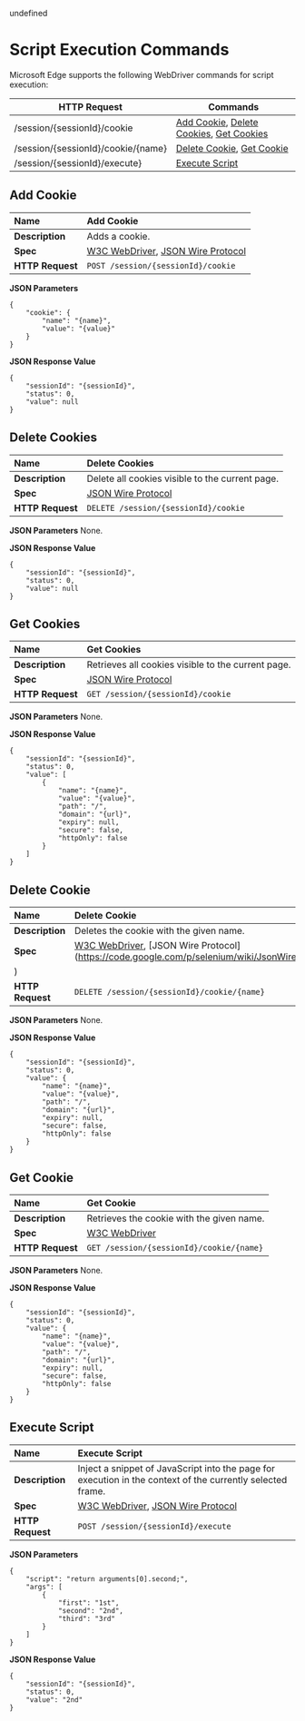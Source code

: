 undefined
# Script Execution Commands
Microsoft Edge supports the following WebDriver commands for script execution:

| HTTP Request | Commands |
| ------------ | -------- |
| /session/{sessionId}/cookie| [Add Cookie](#add-cookie), [Delete Cookies](#delete-cookies), [Get Cookies](#get-cookies)|
| /session/{sessionId}/cookie/{name}| [Delete Cookie](#delete-cookie), [Get Cookie](#get-cookie)|
| /session/{sessionId}/execute}| [Execute Script](#execute-script)|

## Add Cookie
| **Name** | Add Cookie |
| :------- | :------- |
| **Description** | Adds a cookie. |
| **Spec** | [W3C WebDriver](https://w3c.github.io/webdriver/webdriver-spec.html#add-cookie), [JSON Wire Protocol](https://code.google.com/p/selenium/wiki/JsonWireProtocol#/sessions) |
| **HTTP Request** | `POST /session/{sessionId}/cookie` |

**JSON Parameters**
```
{
    "cookie": {
        "name": "{name}",
        "value": "{value}"
    }
}
```

**JSON Response Value**
```
{
    "sessionId": "{sessionId}",
    "status": 0,
    "value": null
}
```

## Delete Cookies
| **Name** | Delete Cookies |
| :------- | :------- |
| **Description** | Delete all cookies visible to the current page. |
| **Spec** | [JSON Wire Protocol](https://code.google.com/p/selenium/wiki/JsonWireProtocol#DELETE_/session/:sessionId/cookie) |
| **HTTP Request** | `DELETE /session/{sessionId}/cookie` |

**JSON Parameters**
None.

**JSON Response Value**
```
{
    "sessionId": "{sessionId}",
    "status": 0,
    "value": null
}
```

## Get Cookies

| **Name** | Get Cookies |
| :------- | :------- |
| **Description** | Retrieves all cookies visible to the current page. |
| **Spec** | [JSON Wire Protocol](https://code.google.com/p/selenium/wiki/JsonWireProtocol#/session/:sessionId) |
| **HTTP Request** | `GET /session/{sessionId}/cookie` |

**JSON Parameters**
None.

**JSON Response Value**
```
{
    "sessionId": "{sessionId}",
    "status": 0,
    "value": [
        {
            "name": "{name}",
            "value": "{value}",
            "path": "/",
            "domain": "{url}",
            "expiry": null,
            "secure": false,
            "httpOnly": false
        }
    ]
}
```

## Delete Cookie
| **Name** | Delete Cookie |
| :------- | :------- |
| **Description** | Deletes the cookie with the given name. |
| **Spec** | [W3C WebDriver](https://w3c.github.io/webdriver/webdriver-spec.html#delete-cookie), [JSON Wire Protocol](https://code.google.com/p/selenium/wiki/JsonWireProtocol#DELETE_/session/:sessionId/cookie/:name
) |
| **HTTP Request** | `DELETE /session/{sessionId}/cookie/{name}` |

**JSON Parameters**
None.

**JSON Response Value**
```
{
    "sessionId": "{sessionId}",
    "status": 0,
    "value": {
        "name": "{name}",
        "value": "{value}",
        "path": "/",
        "domain": "{url}",
        "expiry": null,
        "secure": false,
        "httpOnly": false
    }
}
```

## Get Cookie
| **Name** | Get Cookie |
| :------- | :------- |
| **Description** | Retrieves the cookie with the given name. |
| **Spec** | [W3C WebDriver](https://w3c.github.io/webdriver/webdriver-spec.html#get-cookie) |
| **HTTP Request** | `GET /session/{sessionId}/cookie/{name}` |

**JSON Parameters**
None.

**JSON Response Value**
```
{
    "sessionId": "{sessionId}",
    "status": 0,
    "value": {
        "name": "{name}",
        "value": "{value}",
        "path": "/",
        "domain": "{url}",
        "expiry": null,
        "secure": false,
        "httpOnly": false
    }
}
```

## Execute Script

| **Name** | Execute Script |
| :------- | :---------- |
| **Description** | Inject a snippet of JavaScript into the page for execution in the context of the currently selected frame. |
| **Spec** | [W3C WebDriver](https://w3c.github.io/webdriver/webdriver-spec.html#execute-script), [JSON Wire Protocol](https://code.google.com/p/selenium/wiki/JsonWireProtocol#/session/:sessionId/execute) |
| **HTTP Request** | `POST /session/{sessionId}/execute` |

**JSON Parameters**
```
{
    "script": "return arguments[0].second;",
    "args": [
        {
            "first": "1st",
            "second": "2nd",
            "third": "3rd"
        }
    ]
}
```

**JSON Response Value**
```
{
    "sessionId": "{sessionId}",
    "status": 0,
    "value": "2nd"
}
```
